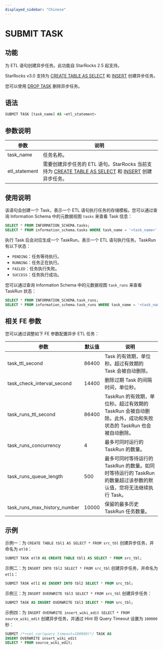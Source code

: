 ```yaml
---
displayed_sidebar: "Chinese"
---
```


# SUBMIT TASK

## 功能

为 ETL 语句创建异步任务。此功能自 StarRocks 2.5 起支持。

StarRocks v3.0 支持为 [CREATE TABLE AS SELECT](../data-definition/CREATE_TABLE_AS_SELECT.md) 和 [INSERT](./INSERT.md) 创建异步任务。

您可以使用 [DROP TASK](./DROP_TASK.md) 删除异步任务。

## 语法

```SQL
SUBMIT TASK [task_name] AS <etl_statement>
```

## 参数说明

| **参数**      | **说明**                                                     |
| ------------- | ------------------------------------------------------------ |
| task_name     | 任务名称。                                                   |
| etl_statement | 需要创建异步任务的 ETL 语句。StarRocks 当前支持为 [CREATE TABLE AS SELECT](../data-definition/CREATE_TABLE_AS_SELECT.md) 和 [INSERT](./INSERT.md) 创建异步任务。 |

## 使用说明

该语句会创建一个 Task，表示一个 ETL 语句执行任务的存储模板。您可以通过查询 Information Schema 中的元数据视图 `tasks` 来查看 Task 信息：

```SQL
SELECT * FROM INFORMATION_SCHEMA.tasks;
SELECT * FROM information_schema.tasks WHERE task_name = '<task_name>';
```

执行 Task 后会对应生成一个 TaskRun，表示一个 ETL 语句执行任务。TaskRun 有以下状态：

- `PENDING`：任务等待执行。
- `RUNNING`：任务正在执行。
- `FAILED`：任务执行失败。
- `SUCCESS`：任务执行成功。

您可以通过查询 Information Schema 中的元数据视图 `task_runs` 来查看 TaskRun 状态：

```SQL
SELECT * FROM INFORMATION_SCHEMA.task_runs;
SELECT * FROM information_schema.task_runs WHERE task_name = '<task_name>';
```

## 相关 FE 参数

您可以通过调整如下 FE 参数配置异步 ETL 任务：

| **参数**                     | **默认值** | **说明**                                                     |
| ---------------------------- | ---------- | ------------------------------------------------------------ |
| task_ttl_second              | 86400      | Task 的有效期，单位秒。超过有效期的 Task 会被自动删除。        |
| task_check_interval_second   | 14400      | 删除过期 Task 的间隔时间，单位秒。                           |
| task_runs_ttl_second         | 86400      | TaskRun 的有效期，单位秒。超过有效期的 TaskRun 会被自动删除。此外，成功和失败状态的 TaskRun 也会被自动删除。 |
| task_runs_concurrency        | 4          | 最多可同时运行的 TaskRun 的数量。                            |
| task_runs_queue_length       | 500        | 最多可同时等待运行的 TaskRun 的数量。如同时等待运行的 TaskRun 的数量超过该参数的默认值，您将无法继续执行 Task。 |
| task_runs_max_history_number | 10000      | 保留的最多历史 TaskRun 任务数量。 |

## 示例

示例一：为 `CREATE TABLE tbl1 AS SELECT * FROM src_tbl` 创建异步任务，并命名为 `etl0`：

```SQL
SUBMIT TASK etl0 AS CREATE TABLE tbl1 AS SELECT * FROM src_tbl;
```

示例二：为 `INSERT INTO tbl2 SELECT * FROM src_tbl` 创建异步任务，并命名为 `etl1`：

```SQL
SUBMIT TASK etl1 AS INSERT INTO tbl2 SELECT * FROM src_tbl;
```

示例三：为 `INSERT OVERWRITE tbl3 SELECT * FROM src_tbl` 创建异步任务：

```SQL
SUBMIT TASK AS INSERT OVERWRITE tbl3 SELECT * FROM src_tbl;
```

示例四：为 `INSERT OVERWRITE insert_wiki_edit SELECT * FROM source_wiki_edit` 创建异步任务，并通过 Hint 将 Query Timeout 设置为 `100000` 秒：

```SQL
SUBMIT /*+set_var(query_timeout=100000)*/ TASK AS
INSERT OVERWRITE insert_wiki_edit
SELECT * FROM source_wiki_edit;
```
